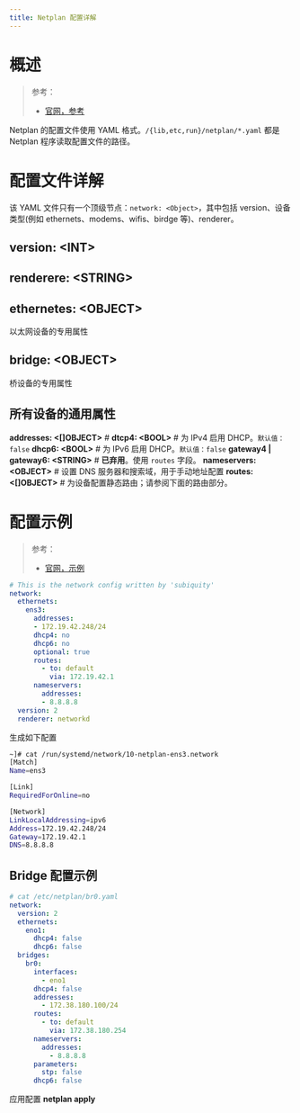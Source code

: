 ```yaml
---
title: Netplan 配置详解
---
```


# 概述

> 参考：
> - [官网，参考](https://netplan.io/reference)

Netplan 的配置文件使用 YAML 格式。`/{lib,etc,run}/netplan/*.yaml` 都是 Netplan 程序读取配置文件的路径。

# 配置文件详解

该 YAML 文件只有一个顶级节点：`network: <Object>`，其中包括 version、设备类型(例如 ethernets、modems、wifis、birdge 等)、renderer。

## version: \<INT>

## renderere: \<STRING>

## ethernetes: \<OBJECT>

以太网设备的专用属性

## bridge: \<OBJECT>

桥设备的专用属性



## 所有设备的通用属性

**addresses: <\[]OBJECT>** #&#x20;
**dtcp4: \<BOOL>** # 为 IPv4 启用 DHCP。`默认值：false`
**dhcp6: \<BOOL>** # 为 IPv6 启用 DHCP。`默认值：false`
**gateway4 | gateway6: \<STRING>** # **已弃用**。使用 `routes` 字段。
**nameservers: \<OBJECT>** # 设置 DNS 服务器和搜索域，用于手动地址配置
**routes: <\[]OBJECT>** # 为设备配置静态路由；请参阅下面的路由部分。

# 配置示例

> 参考：
> - [官网，示例](https://netplan.io/examples)

```yaml
# This is the network config written by 'subiquity'
network:
  ethernets:
    ens3:
      addresses:
      - 172.19.42.248/24
      dhcp4: no
      dhcp6: no
      optional: true
  	  routes:
        - to: default
          via: 172.19.42.1
      nameservers:
        addresses:
        - 8.8.8.8
  version: 2
  renderer: networkd
```

生成如下配置

```bash
~]# cat /run/systemd/network/10-netplan-ens3.network
[Match]
Name=ens3

[Link]
RequiredForOnline=no

[Network]
LinkLocalAddressing=ipv6
Address=172.19.42.248/24
Gateway=172.19.42.1
DNS=8.8.8.8
```

## Bridge 配置示例

```yaml
# cat /etc/netplan/br0.yaml 
network:
  version: 2
  ethernets:
    eno1:
      dhcp4: false
      dhcp6: false
  bridges:
    br0:
      interfaces:
        - eno1
      dhcp4: false
      addresses:
        - 172.38.180.100/24
      routes:
        - to: default
          via: 172.38.180.254
      nameservers:
        addresses:
          - 8.8.8.8
      parameters:
        stp: false
      dhcp6: false
```

应用配置
**netplan apply**
